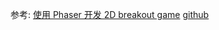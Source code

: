 





参考:
[使用 Phaser 开发 2D breakout game](https://developer.mozilla.org/zh-CN/docs/Games/Tutorials/2D_breakout_game_Phaser)
[github](https://github.com/photonstorm/phaser3-docs)